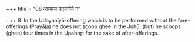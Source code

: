 +++
title = "08 अप्रयाज उदयनीये न"

+++
8. In the Udayanīyā-offering which is to be performed without the fore-offerings (Prayāja) he does not scoop ghee in the Juhū; (but) he scoops (ghee) four times in the Upabhr̥t for the sake of after-offerings.
